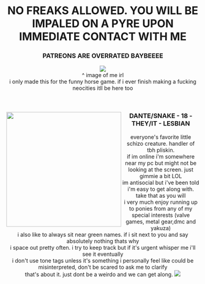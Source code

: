 
<h1 align="center"> NO FREAKS ALLOWED. YOU WILL BE IMPALED ON A PYRE UPON IMMEDIATE CONTACT WITH ME</h1>
<h3 align="center">PATREONS ARE OVERRATED BAYBEEEE</h3>
<p align="center"><img src="https://i.imgur.com/ny7NXK4.jpg"></br> ^ image of me irl <br> 
i only made this for the funny horse game. if i ever finish making a fucking neocities itll be here too<br></p>
<br>
<h3 align="center"><img align="left" src="https://i.imgur.com/1Njkkp0.gif" width="300">DANTE/SNAKE - 18 - THEY/IT - LESBIAN</h3>
<p align="center">everyone's favorite little schizo creature. handler of tbh pliskin. <br>
if im online i'm somewhere near my pc but might not be looking at the screen. just gimmie a bit LOL <br>
im antisocial but i've been told i'm easy to get along with. take that as you will<br>
i very much enjoy running up to ponies from any of my special interests (valve games, metal gear,dmc and yakuza)</br>
i also like to always sit near green names. if i sit next to you and say absolutely nothing thats why<br>
i space out pretty often. i try to keep track but if it's urgent whisper me i'll see it eventually<br>
i don't use tone tags unless it's something i personally feel like could be misinterpreted, don't be scared to ask me to clarify<br>
that's about it. just dont be a weirdo and we can get along.
<img src="https://i.imgur.com/lL05xAZ.png">
</p>
